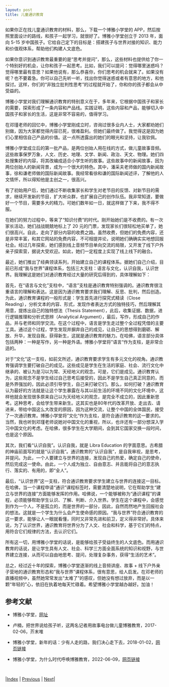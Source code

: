 ```yaml
---
layout: post
title: 儿童通识教育
---
```


如果你正在找儿童通识教育的材料，那么，下载一个博雅小学堂的 APP，然后按照里面设计的路线，和孩子一起学习，就很好了。博雅小学堂创立于 2013 年，面向 5-15 岁中国孩子。它给自己定下的目标是：搭建孩子与世界对接的知识、能力和价值观体系，帮助他们构建人文底色。

如果你意识到通识教育最重要的是“思考并提问”，那么，这些材料也提供给了你一个特别好的机会，让你和孩子一起思考。比如，我们可以提问：觉得哪里迷惑吗？觉得哪里最有意思？如果他说有，那么恭喜你，你们思考的机会就来了。如果没有呢？也不要着急。你可以自己先听一听，找出你觉得迷惑或者有意思的地方，和他探讨。这样，你们的“非独立批判性思考”的过程就开始了，你和你的孩子都会从中受益的。

博雅小学堂对我们理解通识教育的特别意义在于，多年来，它根据中国孩子和家长的需要，探索形成了一条内容和产品线。实践证明，这些内容和产品，能够切入中国孩子和家长的生活，这是非常不容易的，值得学习。

在邓瑾老师的回忆中，博雅小学堂刚成立时，咨询过很多业内人士，大家都劝她们别做，因为大家都觉得内容已死，很难盈利。但她们最终做了。我觉得这是因为她们心里相信自己产品的价值。这一点所透露出的她们的眼光和坚持，让我钦佩。

博雅小学堂成立后的第一批产品，是两位创始人用在线的方式，做儿童故事音频。这些故事保罗万象，人文、历史、地理、文学、新闻、政治、天文、物理。她们四处搜集好的内容，将其改编成适合小学生听的故事。这些故事中的新闻故事，因为两位创始人的新闻背景，成为一个很大的特色。其中，潘采夫老师做的国内新闻故事，徐和谦老师做的国际新闻故事。我经常看徐和谦的国际新闻述评，了解他的人文情怀，所以得知他是主创之一，很高兴。

有了初始用户后，她们通过不断收集家长和学生对老节目的反馈、对新节目的需求，继续开发新的节目，扩大听众群，也扩展自己的创作队伍。我非常知道，要做好一个节目，需要多大的精力。可她们数年如一日，就这样做了下来，我不得不服。

在她们的努力过程中，等来了“知识付费”的时代。刚开始她们是不收费的。有一次家长活动，她们战战兢兢地标上了 20 元的门票，发现家长们很轻松地买单了，她们很高兴。自此，走向了部分内容的收费之路。虽然收费，但她们的免费内容，还是非常丰富，和其它网站的免费内容，不可相提并论，说明她们确确实实地想回报社会。经过几年探索，她们感到线上音频节目单向交流的局限，又开发了线下户外亲子探索营，据说大受欢迎。如此，她们一定程度上实现了线上线下的融合。

最近，她们推出了经典领读系列，开始建立自己的课程体系。据她们自己介绍，目前已形成“我与世界”课程体系，包括三大支柱：语言与文化，认识自我，认识世界。我理解这是她们对通识教育经过大量的研究后得到的，具体理解如下：

首先，在“语言与文化”支柱中，“语言”支柱是通识教育特别强调的。通识教育很注重语言的理解和表达。这是因为通识教育要求我们理解、反思、批判，然后创造。为此，通识教育课程的一般形式是：学生首先进行探究式精读（Close Reading），分析文本的内容、形式，发现作者表达方式的独特技巧，然后理解其用意，提炼出自己的独特想法（Thesis Statement），此后，收集证据、数据，进行逻辑推理和分析式思辨（Analytical Argument），最后，写作，形成自己的作品，并与老师和同学交流。在这个过程中，语言是学生走过整个全过程凭借的主要工具。通过这个过程，学生发现并摒弃自己的成见，让自己的思想得到磨砺、解放、升华，发现自我，获得新生，这就是通识教育的魅力。在哈佛，语言部分具体包括两种：一种是写作，另一种是外语。博雅小学堂将”语言“作为支柱，是非常合适的。

对于“文化”这一支柱，如前文所述，通识教育要求学生有多元文化的视角。通识教育强调学生要打破自己的成见。这些成见是学生在生活的家庭、社会、流行文化中继承的、被认为是习以为常、天经地义的观念。可是，它们是成见。通识教育认为，这些观念不是学生经过自己思考后接受的，因此不是学生自己真正同意的，而是外界强加的，因此必须引导学生，自己来打破它们。那么，如何打破？通识教育认为最好的方法就是让这个学生暴露在与其以前生活的环境不同的文化环境中，这样他就会发现很多原来自己以为天经地义的观念，是完全不成立的，因此重新思考。这种思考，会给学生带来新生。这其实也是80年代的改革开放、走出去、请进来，带给中国这么大改变的原因，因为这种交流，让整个中国的全体国民，接受了一次通识教育。博雅小学堂将”文化“作为支柱，是符合通识教育的这一要求的。当然，我也听到邓瑾老师说她对中国文化的重视，所以，也许还有一部分想深入学习中国文化的考虑。在哈佛，很多学生在大学期间，会到其它国家交换一段时间，也是这个原因。

其次，我们看“认识自我”。认识自我，就是 Libra Education 的字面意思。古希腊的神庙前面写的就是“认识自我”。通识教育的“认识自我”，是自我审视，是思考，并提问。为此，一个人要建立与世界的连接，发现自己的热爱，确定自己的使命，然后完成这一使命。由此，一个人成为独立、自由意志、并且能将自己的意志执行、落实的、有用的，即“全人”。

最后，“认识世界”这一支柱，符合通识教育要求学生建立与世界的连接这一目标。在哈佛，当一个课程申请“通识”课程标签时，需要清楚地说明，它在帮助学生“建立与世界的连接”方面能够发挥的作用。哈佛说，一个能够被称为“通识课程”的课程，必须能够帮助学生认识、了解、判断、介入世界。学生在这个课程中，会感觉到作为一个人，不是孤立的，而是世界的一部分，因此，自然而然地产生回报社会的想法。这就是一个学生为什么会产生使命感的原因。“我与世界”符合通识教育的这一要求，能够让人一眼就看懂，同时又非常先进和前卫，定义得非常好。具体来说，为了认识世界，通识教育将世界分为了人文、社会和科学，基于它们的特点，用符合它们规律的方法，去认识它们。

所有这一切，用博雅小学堂的话说，是能够给孩子受益终生的人文底色。而用通识教育的话说，是让学生具有人文、社会、科学三方面全面系统的知识和视野，与世界建立连接，从而可以自由地思考、提问，处理复杂事务，获得“生活的艺术”。

总之，经过近十年的探索，博雅小学堂逐渐的线上音频讲座、故事 + 线下户外亲子营地的通识教育形态和“我与世界”课程体系，很有意思，给人启发。在邓老师的直播视频中，虽然她常常发出“太难了”的感叹，但她没有想过放弃，而是以一颗“年轻的”心，依旧在执着地每天忙碌着。希望博雅小学堂越办越好。加油！

## 参考文献

- 博雅小学堂，[网址](http://www.boyakids.com)

- 卢楠，把世界说给孩子听，这两名记者用故事电台做儿童博雅教育，2017-02-06，芥末堆

- 博雅小学堂，新年的话：少有人走的路，我们决心走下去，2018-01-02，[网页链接](https://www.sohu.com/a/214204134_101025)

- 博雅小学堂，为什么时代呼唤博雅教育，2022-06-09，[网页链接](https://www.sohu.com/a/555427177_101025)

<br/>

|[Index](../../) | [Previous](../0-9-spec-vs-gen) | [Next](../0-11-college)|
